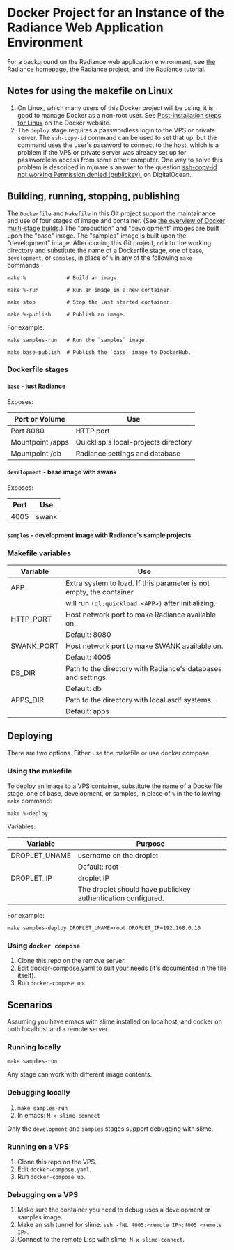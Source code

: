 # Docker Project for an Instance of the Radiance Web Application Environment

For a background on the Radiance web application environment, see
[the Radiance homepage](https://shirakumo.github.io/radiance-homepage/),
[the Radiance project](https://github.com/Shirakumo/radiance), and
[the Radiance tutorial](https://github.com/Shirakumo/radiance-tutorial/blob/master/Part%200.md).

## Notes for using the makefile on Linux

1. On Linux, which many users of this Docker project will be using, it is good to manage Docker as a non-root user.
See [Post-installation steps for Linux](https://docs.docker.com/engine/install/linux-postinstall/) on the Docker website.
2. The `deploy` stage requires a passwordless login to the VPS or private server. The `ssh-copy-id` command can be used to set that up, but the command uses the user's password to connect to the host, which is a problem if the VPS or private server was already set up for passwordless access from some other computer. One way to solve this problem is described in mjmare's answer to the question [ssh-copy-id not working Permission denied (publickey).](https://www.digitalocean.com/community/questions/ssh-copy-id-not-working-permission-denied-publickey) on DigitalOcean.

## Building, running, stopping, publishing

The `Dockerfile` and `Makefile` in this Git project support the maintainance and use
of four stages of image and container.
(See [the overview of Docker multi-stage builds](https://docs.docker.com/develop/develop-images/multistage-build/).)
The "production" and "devolopment" images are built upon the "base" image.
The "samples" image is built upon the "development" image.
After cloning this Git project, `cd` into the working directory and
substitute the name of a Dockerfile stage, one of `base`, `development`, or `samples`,
in place of `%` in any of the following `make` commands:

    make %             # Build an image.

    make %-run         # Run an image in a new container.

    make stop          # Stop the last started container.

    make %-publish     # Publish an image.

For example:

    make samples-run   # Run the `samples` image.

    make base-publish  # Publish the `base` image to DockerHub.

### Dockerfile stages

#### `base` - just Radiance

Exposes:

| Port or Volume | Use |
| --- | --- |
| Port 8080 | HTTP port |
| Mountpoint /apps | Quicklisp's local-projects directory |
| Mountpoint /db | Radiance settings and database |

#### `development` - base image with swank

Exposes:

| Port | Use |
| ---  | --- |
| 4005 | swank |

#### `samples` - development image with Radiance's sample projects

### Makefile variables

| Variable | Use |
| --- | --- |
| APP | Extra system to load. If this parameter is not empty, the container |
| | will run `(ql:quickload <APP>)` after initializing. |
| HTTP_PORT | Host network port to make Radiance available on. |
| | Default: 8080 |
| SWANK_PORT | Host network port to make SWANK available on. |
| | Default: 4005 |
| DB_DIR | Path to the directory with Radiance's databases and settings. |
| | Default: db |
| APPS_DIR | Path to the directory with local asdf systems. |
| | Default: apps |

## Deploying

There are two options. Either use the makefile or use docker compose.

### Using the makefile

To deploy an image to a VPS container,
substitute the name of a Dockerfile stage, one of base, development, or samples, in place of `%` in the following `make` command:

    make %-deploy

Variables:

| Variable | Purpose |
| --- | --- |
| DROPLET_UNAME | username on the droplet |
| | Default: root |
| DROPLET_IP | droplet IP |
| | The droplet should have publickey authentication configured. |

For example:

    make samples-deploy DROPLET_UNAME=root DROPLET_IP=192.168.0.10

### Using `docker compose`

1. Clone this repo on the remove server.
2. Edit docker-compose.yaml to suit your needs (it's documented in the file itself).
3. Run `docker-compose up`.

## Scenarios

Assuming you have emacs with slime installed on localhost, and docker on both localhost and a remote server.

### Running locally

    make samples-run

Any stage can work with different image contents.

### Debugging locally

1. `make samples-run`
2. In emacs: `M-x slime-connect`

Only the `development` and `samples` stages support debugging with slime.

### Running on a VPS

1. Clone this repo on the VPS.
2. Edit `docker-compose.yaml`.
3. Run `docker-compose up`.

### Debugging on a VPS

1. Make sure the container you need to debug uses a development or samples image.
2. Make an ssh tunnel for slime: `ssh -fNL 4005:<remote IP>:4005 <remote IP>`.
3. Connect to the remote Lisp with slime: `M-x slime-connect`.
